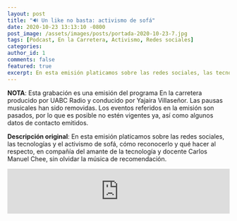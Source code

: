 ```yaml
---
layout: post
title: "🔊 Un like no basta: activismo de sofá"
date: 2020-10-23 13:13:10 -0800
post_image: /assets/images/posts/portada-2020-10-23-7.jpg
tags: [Podcast, En la Carretera, Activismo, Redes sociales]
categories:
author_id: 1
comments: false
featured: true
excerpt: En esta emisión platicamos sobre las redes sociales, las tecnologías y el activismo de sofá, cómo reconocerlo y qué hacer al respecto, en compañía del amante de la tecnología y docente Carlos Manuel Chee, sin olvidar la música de recomendación. 
---
```

**NOTA**: Esta grabación es una emisión del programa En la carretera producido por UABC Radio y conducido por Yajaira Villaseñor. Las pausas musicales han sido removidas. Los eventos referidos en la emisión son pasados, por lo que es posible no estén vigentes ya, así como algunos datos de contacto emitidos.

**Descripción original**: En esta emisión platicamos sobre las redes sociales, las tecnologías y el activismo de sofá, cómo reconocerlo y qué hacer al respecto, en compañía del amante de la tecnología y docente Carlos Manuel Chee, sin olvidar la música de recomendación. 

<iframe src="https://anchor.fm/tenemostecnologia/embed/episodes/Un-like-no-basta-activismo-de-sof-elfu9f" height="102px" width="100%" frameborder="0" scrolling="no"></iframe>
